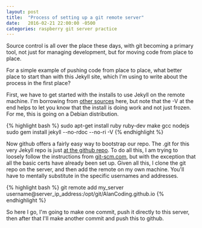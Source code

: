 ```yaml
---
layout: post
title:  "Process of setting up a git remote server"
date:   2016-02-21 22:00:00 -0500
categories: raspberry git server practice
---
```


Source control is all over the place these days, with git becoming a primary 
tool, not just for managing development, but for moving code from place to 
place.

For a simple example of pushing code from place to place, what better place 
to start than with this Jekyll site, which I'm using to write about the 
process in the first place?

First, we have to get started with the installs to use Jekyll on the remote 
machine. I'm borrowing from [other sources][jkl-instructions] here, but note 
that the -V at the 
end helps to let you know that the install is doing work and not just frozen.
For me, this is going on a Debian distribution.

{% highlight bash %}
sudo apt-get install ruby ruby-dev make gcc nodejs
sudo gem install jekyll --no-rdoc --no-ri -V
{% endhighlight %}

Now github offers a fairly easy way to bootstrap our repo. The .git for this 
very Jekyll repo is just [at the github repo][repo]. To do all this, I am 
trying to loosely follow the instructions from [git-scm.com][git-scm], but 
with the exception that all the basic certs have already been set up.
Given all this, I clone the git repo on the server, and then add the 
remote on my own machine. You'll have to mentally substitute in the specific 
usernames and addresses.

{% highlight bash %}
git remote add my_server username@server_ip_address:/opt/git/AlanCoding.github.io
{% endhighlight %}

So here I go, I'm going to make one commit, push it directly to this server, 
then after that I'll make another commit and push this to github.


[repo]: https://github.com/AlanCoding/AlanCoding.github.io.git
[git-scm]: https://git-scm.com/book/en/v2/Git-on-the-Server-Setting-Up-the-Server
[jkl-instructions]: http://michaelchelen.net/81fa/install-jekyll-2-ubuntu-14-04/

